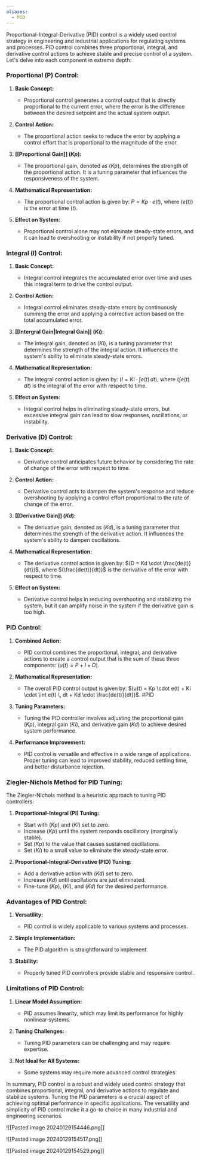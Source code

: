 ```yaml
---
aliases:
  - PID
---
```

Proportional-Integral-Derivative (PID) control is a widely used control strategy in engineering and industrial applications for regulating systems and processes. PID control combines three proportional, integral, and derivative control actions to achieve stable and precise control of a system. Let's delve into each component in extreme depth:

### Proportional (P) Control:

1. **Basic Concept:**
   - Proportional control generates a control output that is directly proportional to the current error, where the error is the difference between the desired setpoint and the actual system output.

2. **Control Action:**
   - The proportional action seeks to reduce the error by applying a control effort that is proportional to the magnitude of the error.

3. **[[Proportional Gain]] ($Kp$):**
   - The proportional gain, denoted as ($Kp$), determines the strength of the proportional action. It is a tuning parameter that influences the responsiveness of the system.

4. **Mathematical Representation:**
   - The proportional control action is given by: $P = Kp \cdot e(t)$, where $(e(t))$ is the error at time $(t)$.

5. **Effect on System:**
   - Proportional control alone may not eliminate steady-state errors, and it can lead to overshooting or instability if not properly tuned.

### Integral (I) Control:

1. **Basic Concept:**
   - Integral control integrates the accumulated error over time and uses this integral term to drive the control output.

2. **Control Action:**
   - Integral control eliminates steady-state errors by continuously summing the error and applying a corrective action based on the total accumulated error.

3. **[[Intergral Gain|Integral Gain]] ($Ki$):**
   - The integral gain, denoted as ($Ki$), is a tuning parameter that determines the strength of the integral action. It influences the system's ability to eliminate steady-state errors.

4. **Mathematical Representation:**
   - The integral control action is given by: $(I = Ki \cdot \int e(t) \, dt)$, where $(\int e(t) \, dt$) is the integral of the error with respect to time.

5. **Effect on System:**
   - Integral control helps in eliminating steady-state errors, but excessive integral gain can lead to slow responses, oscillations, or instability.

### Derivative (D) Control:

1. **Basic Concept:**
   - Derivative control anticipates future behavior by considering the rate of change of the error with respect to time.

2. **Control Action:**
   - Derivative control acts to dampen the system's response and reduce overshooting by applying a control effort proportional to the rate of change of the error.

3. **[[Derivative Gain]] ($Kd$):**
   - The derivative gain, denoted as ($Kd$), is a tuning parameter that determines the strength of the derivative action. It influences the system's ability to dampen oscillations.

4. **Mathematical Representation:**
   - The derivative control action is given by: $(D = Kd \cdot \frac{de(t)}{dt})$, where $(\frac{de(t)}{dt})$ is the derivative of the error with respect to time.

5. **Effect on System:**
   - Derivative control helps in reducing overshooting and stabilizing the system, but it can amplify noise in the system if the derivative gain is too high.

### PID Control:

1. **Combined Action:**
   - PID control combines the proportional, integral, and derivative actions to create a control output that is the sum of these three components: $(u(t) = P + I + D)$.

2. **Mathematical Representation:**
   - The overall PID control output is given by: $(u(t) = Kp \cdot e(t) + Ki \cdot \int e(t) \, dt + Kd \cdot \frac{de(t)}{dt})$.
#PID

3. **Tuning Parameters:**
   - Tuning the PID controller involves adjusting the proportional gain ($Kp$), integral gain ($Ki$), and derivative gain ($Kd$) to achieve desired system performance.

4. **Performance Improvement:**
   - PID control is versatile and effective in a wide range of applications. Proper tuning can lead to improved stability, reduced settling time, and better disturbance rejection.

### Ziegler-Nichols Method for PID Tuning:

The Ziegler-Nichols method is a heuristic approach to tuning PID controllers:

1. **Proportional-Integral (PI) Tuning:**
   - Start with $(Kp)$ and $(Ki)$ set to zero.
   - Increase $(Kp)$ until the system responds oscillatory (marginally stable).
   - Set $(Kp)$ to the value that causes sustained oscillations.
   - Set $(Ki)$ to a small value to eliminate the steady-state error.

2. **Proportional-Integral-Derivative (PID) Tuning:**
   - Add a derivative action with $(Kd)$ set to zero.
   - Increase $(Kd)$ until oscillations are just eliminated.
   - Fine-tune $(Kp)$, $(Ki)$, and $(Kd)$ for the desired performance.

### Advantages of PID Control:

1. **Versatility:**
   - PID control is widely applicable to various systems and processes.

2. **Simple Implementation:**
   - The PID algorithm is straightforward to implement.

1. **Stability:**
   - Properly tuned PID controllers provide stable and responsive control.

### Limitations of PID Control:

1. **Linear Model Assumption:**
   - PID assumes linearity, which may limit its performance for highly nonlinear systems.

2. **Tuning Challenges:**
   - Tuning PID parameters can be challenging and may require expertise.

3. **Not Ideal for All Systems:**
   - Some systems may require more advanced control strategies.

In summary, PID control is a robust and widely used control strategy that combines proportional, integral, and derivative actions to regulate and stabilize systems. Tuning the PID parameters is a crucial aspect of achieving optimal performance in specific applications. The versatility and simplicity of PID control make it a go-to choice in many industrial and engineering scenarios.

![[Pasted image 20240129154446.png]]

![[Pasted image 20240129154517.png]]

![[Pasted image 20240129154529.png]]

